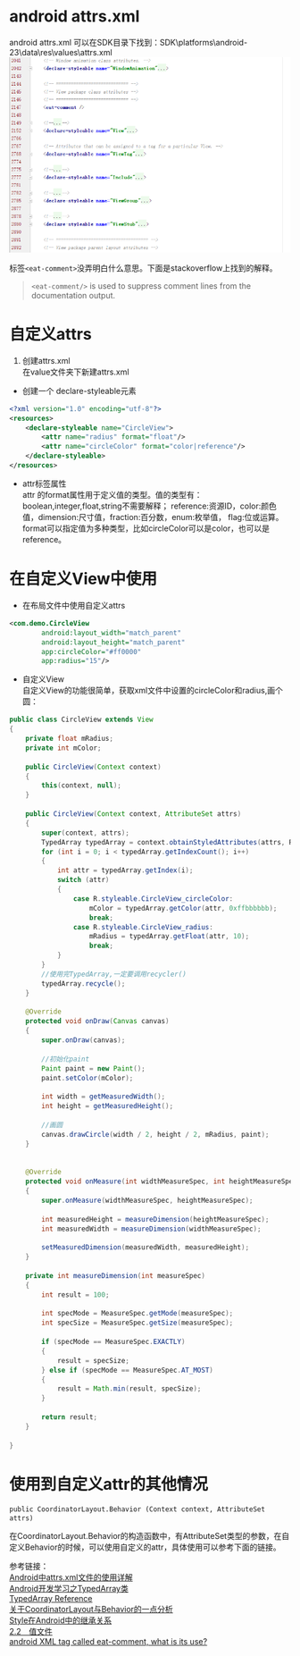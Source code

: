 # android attrs.xml  
android attrs.xml 可以在SDK目录下找到：SDK\platforms\android-23\data\res\values\attrs.xml  
![attrs.xml 截图](android_attrs.png)  

标签`<eat-comment>`没弄明白什么意思。下面是stackoverflow上找到的解释。

> `<eat-comment/>` is used to suppress comment lines from the documentation output.  


# 自定义attrs
1. 创建attrs.xml  
在value文件夹下新建attrs.xml
- 创建一个 declare-styleable元素  
```xml
<?xml version="1.0" encoding="utf-8"?>
<resources>
    <declare-styleable name="CircleView">
        <attr name="radius" format="float"/>
        <attr name="circleColor" format="color|reference"/>
    </declare-styleable>
</resources>
```
- attr标签属性  
attr 的format属性用于定义值的类型。值的类型有：boolean,integer,float,string不需要解释；
reference:资源ID，color:颜色值，dimension:尺寸值，fraction:百分数，enum:枚举值，
flag:位或运算。  
format可以指定值为多种类型，比如circleColor可以是color，也可以是reference。


# 在自定义View中使用
- 在布局文件中使用自定义attrs
```xml
<com.demo.CircleView
        android:layout_width="match_parent"
        android:layout_height="match_parent"
        app:circleColor="#ff0000"
        app:radius="15"/>
```
- 自定义View  
自定义View的功能很简单，获取xml文件中设置的circleColor和radius,画个圆：  

```java  
public class CircleView extends View
{
    private float mRadius;
    private int mColor;

    public CircleView(Context context)
    {
        this(context, null);
    }

    public CircleView(Context context, AttributeSet attrs)
    {
        super(context, attrs);
        TypedArray typedArray = context.obtainStyledAttributes(attrs, R.styleable.CircleView);
        for (int i = 0; i < typedArray.getIndexCount(); i++)
        {
            int attr = typedArray.getIndex(i);
            switch (attr)
            {
                case R.styleable.CircleView_circleColor:
                    mColor = typedArray.getColor(attr, 0xffbbbbbb);
                    break;
                case R.styleable.CircleView_radius:
                    mRadius = typedArray.getFloat(attr, 10);
                    break;
            }
        }
        //使用完TypedArray,一定要调用recycler()
        typedArray.recycle();
    }

    @Override
    protected void onDraw(Canvas canvas)
    {
        super.onDraw(canvas);

        //初始化paint
        Paint paint = new Paint();
        paint.setColor(mColor);

        int width = getMeasuredWidth();
        int height = getMeasuredHeight();

        //画圆
        canvas.drawCircle(width / 2, height / 2, mRadius, paint);
    }


    @Override
    protected void onMeasure(int widthMeasureSpec, int heightMeasureSpec)
    {
        super.onMeasure(widthMeasureSpec, heightMeasureSpec);

        int measuredHeight = measureDimension(heightMeasureSpec);
        int measuredWidth = measureDimension(widthMeasureSpec);

        setMeasuredDimension(measuredWidth, measuredHeight);
    }

    private int measureDimension(int measureSpec)
    {
        int result = 100;

        int specMode = MeasureSpec.getMode(measureSpec);
        int specSize = MeasureSpec.getSize(measureSpec);

        if (specMode == MeasureSpec.EXACTLY)
        {
            result = specSize;
        } else if (specMode == MeasureSpec.AT_MOST)
        {
            result = Math.min(result, specSize);
        }

        return result;
    }

}

```
# 使用到自定义attr的其他情况

```
public CoordinatorLayout.Behavior (Context context, AttributeSet attrs)
```
在CoordinatorLayout.Behavior的构造函数中，有AttributeSet类型的参数，在自定义Behavior的时候，可以使用自定义的attr，具体使用可以参考下面的链接。  

参考链接：  
[ Android中attrs.xml文件的使用详解](http://blog.csdn.net/jiangwei0910410003/article/details/17006087)  
[Android开发学习之TypedArray类](http://blog.csdn.net/richerg85/article/details/11749421)  
[TypedArray Reference](http://developer.android.com/reference/android/content/res/TypedArray.html)  
[关于CoordinatorLayout与Behavior的一点分析](http://www.jianshu.com/p/a506ee4afecb)  
[Style在Android中的继承关系](http://www.tuicool.com/articles/bq2eUvV)  
[2.2　值文件](http://book.2cto.com/201301/14161.html)  
[android XML tag called eat-comment, what is its use?](http://stackoverflow.com/questions/21837986/android-xml-tag-called-eat-comment-what-is-its-use/21893035#21893035)  
